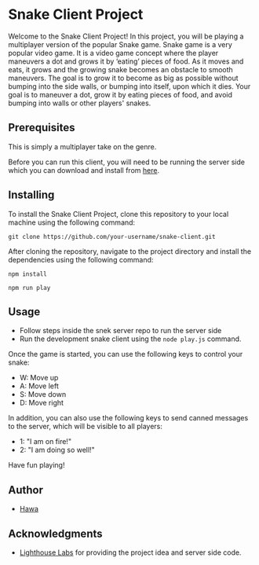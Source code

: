 # Snake Client Project

Welcome to the Snake Client Project! In this project, you will be playing a multiplayer version of the popular Snake game. Snake game is a very popular video game. It is a video game concept where the player maneuvers a dot and grows it by ‘eating’ pieces of food. As it moves and eats, it grows and the growing snake becomes an obstacle to smooth maneuvers. The goal is to grow it to become as big as possible without bumping into the side walls, or bumping into itself, upon which it dies. Your goal is to maneuver a dot, grow it by eating pieces of food, and avoid bumping into walls or other players' snakes.

## Prerequisites

This is simply a multiplayer take on the genre.

Before you can run this client, you will need to be running the server side which you can download and install from [here](https://github.com/lighthouse-labs/snek-multiplayer).

## Installing

To install the Snake Client Project, clone this repository to your local machine using the following command:

```
git clone https://github.com/your-username/snake-client.git
```

After cloning the repository, navigate to the project directory and install the dependencies using the following command:

```
npm install
```

```
npm run play
```

## Usage

- Follow steps inside the snek server repo to run the server side
- Run the development snake client using the `node play.js` command.

Once the game is started, you can use the following keys to control your snake:

* W: Move up
* A: Move left
* S: Move down
* D: Move right

In addition, you can also use the following keys to send canned messages to the server, which will be visible to all players:

* 1: "I am on fire!"
* 2: "I am doing so well!"

Have fun playing!

## Author

* [Hawa](https://github.com/hawa-mjh)

## Acknowledgments

* [Lighthouse Labs](https://www.lighthouselabs.ca/) for providing the project idea and server side code.

